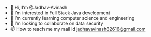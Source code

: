 - 👋 Hi, I’m @Jadhav-Avinash
- 👀 I’m interested in Full Stack Java development 
- 🌱 I’m currently learning computer science and engineering 
- 💞️ I’m looking to collaborate on data security 
- 📫 How to reach me my mail id jadhavavinash82616@gmail.com

<!---
Jadhav-Avinash/Jadhav-Avinash is a ✨ special ✨ repository because its `README.md` (this file) appears on your GitHub profile.
You can click the Preview link to take a look at your changes.
--->
